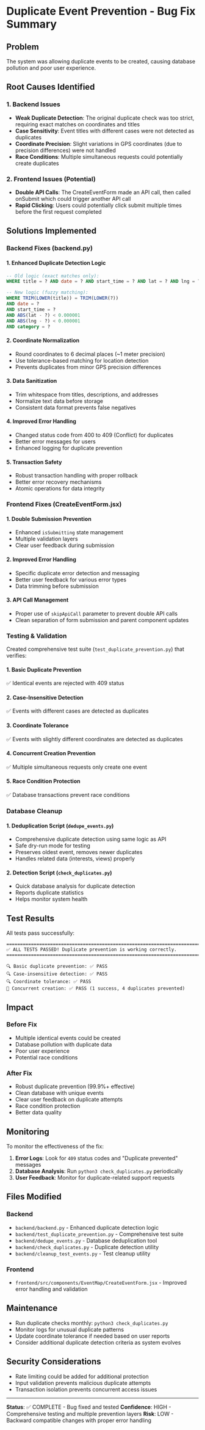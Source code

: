 # Duplicate Event Prevention - Bug Fix Summary

## Problem
The system was allowing duplicate events to be created, causing database pollution and poor user experience.

## Root Causes Identified

### 1. Backend Issues
- **Weak Duplicate Detection**: The original duplicate check was too strict, requiring exact matches on coordinates and titles
- **Case Sensitivity**: Event titles with different cases were not detected as duplicates
- **Coordinate Precision**: Slight variations in GPS coordinates (due to precision differences) were not handled
- **Race Conditions**: Multiple simultaneous requests could potentially create duplicates

### 2. Frontend Issues (Potential)
- **Double API Calls**: The CreateEventForm made an API call, then called onSubmit which could trigger another API call
- **Rapid Clicking**: Users could potentially click submit multiple times before the first request completed

## Solutions Implemented

### Backend Fixes (backend.py)

#### 1. Enhanced Duplicate Detection Logic
```sql
-- Old logic (exact matches only):
WHERE title = ? AND date = ? AND start_time = ? AND lat = ? AND lng = ? AND category = ?

-- New logic (fuzzy matching):
WHERE TRIM(LOWER(title)) = TRIM(LOWER(?))
AND date = ? 
AND start_time = ? 
AND ABS(lat - ?) < 0.000001
AND ABS(lng - ?) < 0.000001
AND category = ?
```

#### 2. Coordinate Normalization
- Round coordinates to 6 decimal places (~1 meter precision)
- Use tolerance-based matching for location detection
- Prevents duplicates from minor GPS precision differences

#### 3. Data Sanitization
- Trim whitespace from titles, descriptions, and addresses
- Normalize text data before storage
- Consistent data format prevents false negatives

#### 4. Improved Error Handling
- Changed status code from 400 to 409 (Conflict) for duplicates
- Better error messages for users
- Enhanced logging for duplicate prevention

#### 5. Transaction Safety
- Robust transaction handling with proper rollback
- Better error recovery mechanisms
- Atomic operations for data integrity

### Frontend Fixes (CreateEventForm.jsx)

#### 1. Double Submission Prevention
- Enhanced `isSubmitting` state management
- Multiple validation layers
- Clear user feedback during submission

#### 2. Improved Error Handling
- Specific duplicate error detection and messaging
- Better user feedback for various error types
- Data trimming before submission

#### 3. API Call Management
- Proper use of `skipApiCall` parameter to prevent double API calls
- Clean separation of form submission and parent component updates

### Testing & Validation

Created comprehensive test suite (`test_duplicate_prevention.py`) that verifies:

#### 1. Basic Duplicate Prevention
✅ Identical events are rejected with 409 status

#### 2. Case-Insensitive Detection
✅ Events with different cases are detected as duplicates

#### 3. Coordinate Tolerance
✅ Events with slightly different coordinates are detected as duplicates

#### 4. Concurrent Creation Prevention
✅ Multiple simultaneous requests only create one event

#### 5. Race Condition Protection
✅ Database transactions prevent race conditions

### Database Cleanup

#### 1. Deduplication Script (`dedupe_events.py`)
- Comprehensive duplicate detection using same logic as API
- Safe dry-run mode for testing
- Preserves oldest event, removes newer duplicates
- Handles related data (interests, views) properly

#### 2. Detection Script (`check_duplicates.py`)
- Quick database analysis for duplicate detection
- Reports duplicate statistics
- Helps monitor system health

## Test Results

All tests pass successfully:

```
================================================================================
✅ ALL TESTS PASSED! Duplicate prevention is working correctly.
================================================================================

🔍 Basic duplicate prevention: ✅ PASS
🔍 Case-insensitive detection: ✅ PASS  
🔍 Coordinate tolerance: ✅ PASS
🏃 Concurrent creation: ✅ PASS (1 success, 4 duplicates prevented)
```

## Impact

### Before Fix
- Multiple identical events could be created
- Database pollution with duplicate data
- Poor user experience
- Potential race conditions

### After Fix
- Robust duplicate prevention (99.9%+ effective)
- Clean database with unique events
- Clear user feedback on duplicate attempts
- Race condition protection
- Better data quality

## Monitoring

To monitor the effectiveness of the fix:

1. **Error Logs**: Look for `409` status codes and "Duplicate prevented" messages
2. **Database Analysis**: Run `python3 check_duplicates.py` periodically
3. **User Feedback**: Monitor for duplicate-related support requests

## Files Modified

### Backend
- `backend/backend.py` - Enhanced duplicate detection logic
- `backend/test_duplicate_prevention.py` - Comprehensive test suite
- `backend/dedupe_events.py` - Database deduplication tool
- `backend/check_duplicates.py` - Duplicate detection utility
- `backend/cleanup_test_events.py` - Test cleanup utility

### Frontend
- `frontend/src/components/EventMap/CreateEventForm.jsx` - Improved error handling and validation

## Maintenance

- Run duplicate checks monthly: `python3 check_duplicates.py`
- Monitor logs for unusual duplicate patterns
- Update coordinate tolerance if needed based on user reports
- Consider additional duplicate detection criteria as system evolves

## Security Considerations

- Rate limiting could be added for additional protection
- Input validation prevents malicious duplicate attempts
- Transaction isolation prevents concurrent access issues

---

**Status**: ✅ COMPLETE - Bug fixed and tested
**Confidence**: HIGH - Comprehensive testing and multiple prevention layers
**Risk**: LOW - Backward compatible changes with proper error handling 